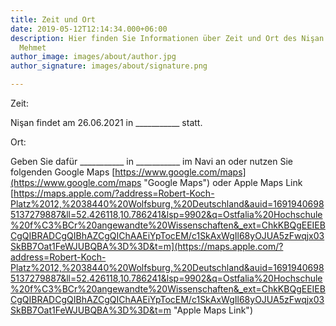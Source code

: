 ```yaml
---
title: Zeit und Ort
date: 2019-05-12T12:14:34.000+06:00
description: Hier finden Sie Informationen über Zeit und Ort des Nişan von Ayse und
  Mehmet
author_image: images/about/author.jpg
author_signature: images/about/signature.png

---
```

Zeit:

Nişan findet am 26.06.2021 in ___________ statt.

Ort:

Geben Sie dafür ___________ in ___________ im Navi an oder nutzen Sie folgenden Google Maps [https://www.google.com/maps](https://www.google.com/maps "Google Maps") oder Apple Maps Link [https://maps.apple.com/?address=Robert-Koch-Platz%2012,%2038440%20Wolfsburg,%20Deutschland&auid=16919406985137279887&ll=52.426118,10.786241&lsp=9902&q=Ostfalia%20Hochschule%20f%C3%BCr%20angewandte%20Wissenschaften&_ext=ChkKBQgEEIEBCgQIBRADCgQIBhAZCgQIChAAEiYpTocEM/c1SkAxWgIl68yOJUA5zFwqjx03SkBB7Oat1FeWJUBQBA%3D%3D&t=m](https://maps.apple.com/?address=Robert-Koch-Platz%2012,%2038440%20Wolfsburg,%20Deutschland&auid=16919406985137279887&ll=52.426118,10.786241&lsp=9902&q=Ostfalia%20Hochschule%20f%C3%BCr%20angewandte%20Wissenschaften&_ext=ChkKBQgEEIEBCgQIBRADCgQIBhAZCgQIChAAEiYpTocEM/c1SkAxWgIl68yOJUA5zFwqjx03SkBB7Oat1FeWJUBQBA%3D%3D&t=m "Apple Maps Link")
